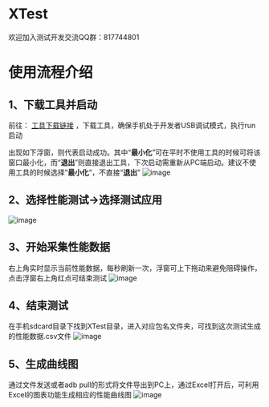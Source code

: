 # XTest
欢迎加入测试开发交流QQ群：817744801

# 使用流程介绍
## 1、下载工具并启动
前往： [工具下载链接](https://github.com/qq542391099/XTest/releases/tag/v1.0.0) ，下载工具，确保手机处于开发者USB调试模式，执行run启动

出现如下浮窗，则代表启动成功。其中“**最小化**”可在平时不使用工具的时候可将该窗口最小化，而“**退出**”则直接退出工具，下次启动需重新从PC端启动。建议不使用工具的时候选择”**最小化**“，不直接“**退出**”
![image](https://github.com/qq542391099/XTest/blob/master/screenshot/1.png)

## 2、选择性能测试→选择测试应用
![image](https://github.com/qq542391099/XTest/blob/master/screenshot/2.png)

## 3、开始采集性能数据
右上角实时显示当前性能数据，每秒刷新一次，浮窗可上下拖动来避免阻碍操作，点击浮窗右上角红点可结束测试
![image](https://github.com/qq542391099/XTest/blob/master/screenshot/3.png)

## 4、结束测试
在手机sdcard目录下找到XTest目录，进入对应包名文件夹，可找到这次测试生成的性能数据.csv文件
![image](https://github.com/qq542391099/XTest/blob/master/screenshot/4.png)

## 5、生成曲线图
通过文件发送或者adb pull的形式将文件导出到PC上，通过Excel打开后，可利用Excel的图表功能生成相应的性能曲线图
![image](https://github.com/qq542391099/XTest/blob/master/screenshot/5.png)
